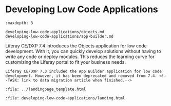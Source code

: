 # Developing Low Code Applications

```{toctree}
:maxdepth: 3

developing-low-code-applications/objects.md
developing-low-code-applications/app-builder.md
```

Liferay CE/DXP 7.4 introduces the Objects application for low code development. With it, you can quickly develop solutions without having to write any code or deploy modules. This reduces the learning curve for customizing the Liferay portal to fit your business needs.

```{important}
Liferay CE/DXP 7.3 included the App Builder application for low code development. However, it has been deprecated and removed from 7.4. <!--TASK: link to data migration article when finished.-->
```

```{raw} html
:file: ../landingpage_template.html
```

```{raw} html
:file: developing-low-code-applications/landing.html
```
